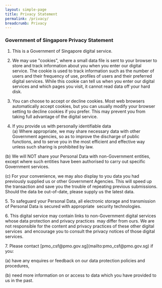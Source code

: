 ```yaml
---
layout: simple-page
title: Privacy Statement
permalink: /privacy/
breadcrumb: Privacy
---
```


### **Government of Singapore Privacy Statement**

1. This is a Government of Singapore digital service.

2. We may use "cookies", where a small data file is sent to your browser to store and track information about you when you enter our digital service. The cookie is used to track information such as the number of users and their frequency of use, profiles of users and their preferred digital services. While this cookie can tell us when you enter our digital services and which pages you visit, it cannot read data off your hard disk.

3. You can choose to accept or decline cookies. Most web browsers automatically accept cookies, but you can usually modify your browser setting to decline cookies if you prefer. This may prevent you from taking full advantage of the digital service.

4. If you provide us with personally identifiable data  
(a)  Where appropriate, we may share necessary data with other Government agencies, so as to improve the discharge of public functions, and to serve you in the most efficient and effective way unless such sharing is prohibited by law.

(b)  We will NOT share your Personal Data with non-Government entities, except where such entities have been authorised to carry out specific Government services.

(c)  For your convenience, we may also display to you data you had previously supplied us or other Government Agencies.  This will speed up the transaction and save you the trouble of repeating previous submissions. Should the data be out-of-date, please supply us the latest data.

<p>5. To safeguard your Personal Data, all electronic storage and transmission of Personal Data is secured with appropriate &nbsp;security technologies.</p>

<p>6. This digital service may contain links to non-Government digital services whose data protection and privacy practices &nbsp;may differ from ours.  We are not responsible for the content and privacy practices of these other digital services &nbsp;and encourage you to consult the privacy notices of those digital services.</p>

<p>7. Please contact [pmo_csf@pmo.gov.sg](mailto:pmo_csf@pmo.gov.sg) if you: </p>

(a) have any enquires or feedback on our data protection policies and procedures,

(b) need more information on or access to data which you have provided to us in the past.
